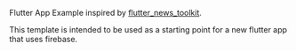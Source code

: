 Flutter App Example inspired by [flutter_news_toolkit](https://flutter.github.io/news_toolkit).

This template is intended to be used as a starting point for a new flutter app that uses firebase.
